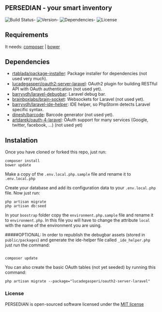## PERSEDIAN - your smart inventory

![Build Status](http://img.shields.io/badge/build-failing-red.svg)-
![Version](http://img.shields.io/badge/version-0.1a-red.svg)-
![Dependencies](http://img.shields.io/badge/dependencies-up--to--date-yellow.svg)-
![License](http://img.shields.io/badge/license-MIT-blue.svg)


## Requirements

It needs: [composer](https://getcomposer.org/) | 
[bower](http://bower.io/)

## Dependencies

- [rtablada/package-installer](https://github.com/rtablada/package-installer): Package installer for dependencies (not used very much).
- [lucadegasperi/oauth2-server-laravel](https://github.com/lucadegasperi/oauth2-server-laravel): OAuth2 plugin for building RESTful API with OAuth authentication (not used yet).
- [barryvdh/laravel-debugbar](https://github.com/barryvdh/laravel-debugbar): Laravel debug bar.
- [brainboxlabs/brain-socket](https://github.com/brainboxlabs/brain-socket): Websockets for Laravel (not used yet).
- [barryvdh/laravel-ide-helper](https://github.com/barryvdh/laravel-ide-helper): IDE helper, so PhpStorm detects Laravel specific syntax. 
- [dinesh/barcode](https://github.com/dinesh/barcode): Barcode generator (not used yet).
- [artdarek/oauth-4-laravel](https://github.com/artdarek/oauth-4-laravel): OAuth support for many services (Google, twitter, facebook, ...) (not used yet)

## Instalation
Once you have cloned or forked this repo, just run:

```
composer install
bower update
```

Make a copy of the `.env.local.php.sample` file and rename it to `.env.local.php`

Create your database and add its configuration data to your `.env.local.php` file. Now just run:

```
php artisan migrate
php artisan db:seed
```

In your `boostrap` folder copy the `environment.php.sample` file and rename it to `environment.php`. In this file you will have to change  the attribute `local` with the  name of the environment you are using.

#####OPTIONAL:
In order to republish the debugbar assets (stored in `public/packages`) and generate the ide-helper file called `_ide_helper.php` just run the command:
``` 

composer update

```
You can also create the basic OAuth tables (not yet seeded) by running this command:

```
php artisan migrate --package="lucadegasperi/oauth2-server-laravel"

```

### License

PERSEDIAN is open-sourced software licensed under the [MIT license](http://opensource.org/licenses/MIT)
